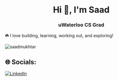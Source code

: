 <h1 align="center">Hi 👋, I'm Saad</h1>
<h3 align="center">uWaterloo CS Grad</h3>
☘️ I love building, learning, working out, and exploring!


<p align="left"> <img src="https://komarev.com/ghpvc/?username=saadmukhtar&label=Profile%20views&color=0e75b6&style=flat" alt="saadmukhtar" /> </p>

## 🌐 Socials:
[![LinkedIn](https://img.shields.io/badge/LinkedIn-%230077B5.svg?logo=linkedin&logoColor=white)](https://linkedin.com/in/saad-mukhtar) 
